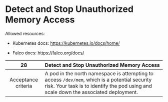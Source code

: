 # Detect and Stop Unauthorized Memory Access

Allowed resources:

- Kubernetes docs: https://kubernetes.io/docs/home/

- Falco docs: https://falco.org/docs/

|       **28**        | **Detect and Stop Unauthorized Memory Access**                                                                                                                                        |
| :-----------------: | :------------------------------------------------------------------------------------------------------------------------------------------------------------------------------------ |
| Acceptance criteria | A pod in the north namespace is attempting to access `/dev/mem`, which is a potential security risk. Your task is to identify the pod using and scale down the associated deployment. |
